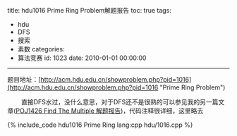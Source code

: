 title: hdu1016 Prime Ring Problem解题报告
toc: true
tags:
  - hdu
  - DFS
  - 搜索
  - 素数
categories:
  - 算法竞赛
id: 1023
date: 2010-01-01 00:00:00
---

题目地址：[http://acm.hdu.edu.cn/showproblem.php?pid=1016](http://acm.hdu.edu.cn/showproblem.php?pid=1016 "Prime Ring Problem")

&nbsp;&nbsp;&nbsp;&nbsp;&nbsp;&nbsp;&nbsp;&nbsp;直接DFS水过，没什么意思，对于DFS还不是很熟的可以参见我的另一篇文章([POJ1426 Find The Multiple 解题报告](/archives/939 "POJ1426 Find The Multiple 解题报告"))，代码注释很详细，这里略去

{% include_code hdu1016 Prime Ring lang:cpp hdu/1016.cpp %}
